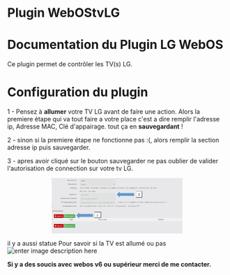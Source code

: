 # Plugin WebOStvLG

# Documentation du Plugin LG WebOS

Ce plugin permet de contrôler les TV(s) LG.

# Configuration du plugin

1 - Pensez à **allumer** votre TV LG avant de faire une action.
Alors la premiere étape qui va tout faire a votre place c'est a dire remplir l'adresse ip, Adresse MAC, Clé d'appairage.
tout ça en **sauvegardant** ! 

2 - sinon si la premiere étape ne fonctionne pas :(, alors remplir la section adresse ip puis sauvegarder.

3 - apres avoir cliqué sur le bouton sauvegarder ne pas oublier de valider l'autorisation de connection sur votre tv LG.

<img src="../../images/WebOStvLG_screensqhot0.png" width="300" style="display: block;margin: 0 auto;"/>

il y a aussi statue Pour savoir si la TV est allumé ou pas             ![enter image description here]("../../images/state.png")

**Si y a des soucis avec webos v6 ou supérieur merci de me contacter.**
